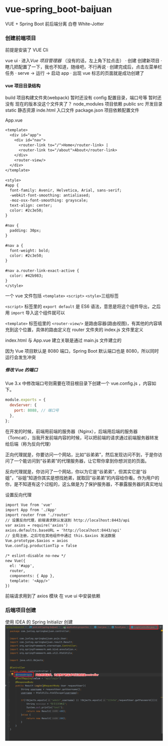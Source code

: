 # vue-spring_boot-baijuan

VUE + Spring Boot 前后端分离 白卷 White-Jotter

### 创建前端项目

前提是安装了 VUE Cli

vue ui
· 进入*Vue 项目管理器* （没有的话，左上角下拉点击）
· 创建 创建新项目
· 瞎几把配置了一下，我也不知道，随缘吧，不行再说
· 创建完成后，点击左菜单栏 任务
· serve -> 运行 -> 启动 app
· 出现 vue 标志的页面就是成功创建了

#### vue 项目目录结构

build 项目构建文件夹(webpack) 暂时还没有
config 配置目录，端口号等 暂时还没有 现在的版本没这个文件夹了？
node_modules 项目依赖
public
src 开发目录
static 静态资源
inde.html 入口文件
package.json 项目依赖配置文件

App.vue

```
<template>
  <div id="app">
    <div id="nav">
      <router-link to="/">Home</router-link> |
      <router-link to="/about">About</router-link>
    </div>
    <router-view/>
  </div>
</template>

<style>
#app {
  font-family: Avenir, Helvetica, Arial, sans-serif;
  -webkit-font-smoothing: antialiased;
  -moz-osx-font-smoothing: grayscale;
  text-align: center;
  color: #2c3e50;
}

#nav {
  padding: 30px;
}

#nav a {
  font-weight: bold;
  color: #2c3e50;
}

#nav a.router-link-exact-active {
  color: #42b983;
}
</style>

```

一个 vue 文件包括 `<template>` `<script>` `<style>`三组标签

`<script>` 标签里的 `export default` 是 ES6 语法，意思是将这个组件导出，之后用 `import` 导入这个组件就可以

`<template>` 标签组里的 `<router-view/>` 是路由容器(路由视图)，有其他的内容填充到这个位置，具体的路由定义在 router 文件夹的 index.js 文件里定义

index.html 与 App.vue 建立关联是通过 main.js 文件建立的

因为 Vue 项目默认是 8080 端口，Spring Boot 默认端口也是 8080，所以同时运行会发生冲突

##### 修改 Vue 的端口

Vue 3.x 中修改端口号则需要在项目根目录下创建一个 vue.config.js ，内容如下。

```javascript
module.exports = {
  devServer: {
    port: 8088, // 端口号
  },
};
```

在开发的时候，前端用前端的服务器（Nginx），后端用后端的服务器（Tomcat），当我开发前端内容的时候，可以把前端的请求通过前端服务器转发给后端（称为反向代理）

正向代理就是，你要访问一个网站，比如“谷弟弟”，然后发现访问不到，于是你访问了一个能访问到“谷弟弟”的代理服务器，让它帮你拿到你想浏览的页面。

反向代理就是，你访问了一个网站，你以为它是“谷弟弟”，但其实它是“谷姐”，“谷姐”知道你其实是想找她弟，就取回“谷弟弟”的内容给你看。作为用户的你，是不知道有这个过程的，这么做是为了保护服务器，不暴露服务器的真实地址

设置反向代理

```
import Vue from 'vue'
import App from './App'
import router from './router'
// 设置反向代理，前端请求默认发送到 http://localhost:8443/api
var axios = require('axios')
axios.defaults.baseURL = 'http://localhost:8443/api'
// 全局注册，之后可在其他组件中通过 this.$axios 发送数据
Vue.prototype.$axios = axios
Vue.config.productionTip = false

/* eslint-disable no-new */
new Vue({
  el: '#app',
  router,
  components: { App },
  template: '<App/>'
})
```

前端请求用到了 axios 模块
在 vue ui 中安装依赖

### 后端项目创建

使用 IDEA 的 Spring Initializr 创建
![LoginController](/images/LoginController.png)

